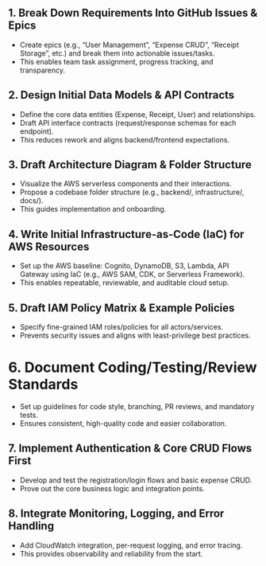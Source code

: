 ## 1. Break Down Requirements Into GitHub Issues & Epics
- Create epics (e.g., “User Management”, “Expense CRUD”, “Receipt Storage”, etc.) and break them into actionable issues/tasks.
- This enables team task assignment, progress tracking, and transparency.

## 2. Design Initial Data Models & API Contracts
- Define the core data entities (Expense, Receipt, User) and relationships.
- Draft API interface contracts (request/response schemas for each endpoint).
- This reduces rework and aligns backend/frontend expectations.

## 3. Draft Architecture Diagram & Folder Structure
- Visualize the AWS serverless components and their interactions.
- Propose a codebase folder structure (e.g., backend/, infrastructure/, docs/).
 - This guides implementation and onboarding.

## 4. Write Initial Infrastructure-as-Code (IaC) for AWS Resources
- Set up the AWS baseline: Cognito, DynamoDB, S3, Lambda, API Gateway using IaC (e.g., AWS SAM, CDK, or Serverless Framework).
- This enables repeatable, reviewable, and auditable cloud setup.

## 5. Draft IAM Policy Matrix & Example Policies
- Specify fine-grained IAM roles/policies for all actors/services.
- Prevents security issues and aligns with least-privilege best practices.

# 6. Document Coding/Testing/Review Standards
- Set up guidelines for code style, branching, PR reviews, and mandatory tests.
- Ensures consistent, high-quality code and easier collaboration.

## 7. Implement Authentication & Core CRUD Flows First
- Develop and test the registration/login flows and basic expense CRUD.
- Prove out the core business logic and integration points.

## 8. Integrate Monitoring, Logging, and Error Handling
- Add CloudWatch integration, per-request logging, and error tracing.
- This provides observability and reliability from the start.
